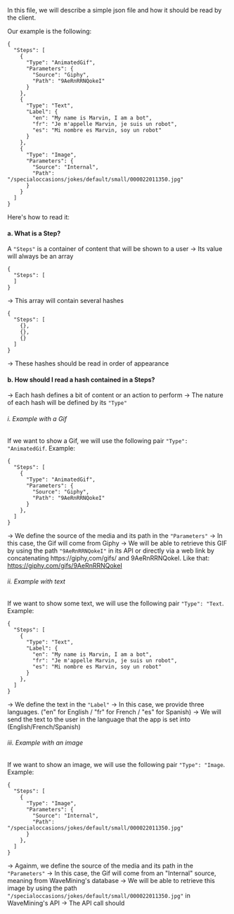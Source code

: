 In this file, we will describe a simple json file and how it should be read by the client.

Our example is the following:
```
{
  "Steps": [
    {
      "Type": "AnimatedGif",
      "Parameters": {
        "Source": "Giphy",
        "Path": "9AeRnRRNQokeI"
      }
    },
    {
      "Type": "Text",
      "Label": {
        "en": "My name is Marvin, I am a bot",
        "fr": "Je m'appelle Marvin, je suis un robot",
        "es": "Mi nombre es Marvin, soy un robot"
      }
    },
    {
      "Type": "Image",
      "Parameters": {
        "Source": "Internal",
        "Path": "/specialoccasions/jokes/default/small/000022011350.jpg"
      }
    }
  ]
}
```

Here's how to read it:

#### a. What is a Step?

A `"Steps"` is a container of content that will be shown to a user
-> Its value will always be an array

```
{
  "Steps": [
  ]
}
```

-> This array will contain several hashes 

```
{
  "Steps": [
    {},
    {},
    {}
  ]
}
```

-> These hashes should be read in order of appearance


#### b. How should I read a hash contained in a Steps?

-> Each hash defines a bit of content or an action to perform
-> The nature of each hash will be defined by its `"Type"`

###### i. Example with a Gif

If we want to show a Gif, we will use the following pair `"Type": "AnimatedGif`. 
Example: 

```
{
  "Steps": [
    {
      "Type": "AnimatedGif",
      "Parameters": {
        "Source": "Giphy",
        "Path": "9AeRnRRNQokeI"
      }
    },
  ]
}
```

-> We define the source of the media and its path in the `"Parameters"`
-> In this case, the Gif will come from Giphy 
-> We will be able to retrieve this GIF by using the path `"9AeRnRRNQokeI"` in its API or directly via a web link by concatenating  https://giphy,com/gifs/ and 9AeRnRRNQokeI. Like that: https://giphy.com/gifs/9AeRnRRNQokeI

###### ii. Example with text

If we want to show some text, we will use the following pair `"Type": "Text`. 
Example: 

```
{
  "Steps": [
    {
      "Type": "Text",
      "Label": {
        "en": "My name is Marvin, I am a bot",
        "fr": "Je m'appelle Marvin, je suis un robot",
        "es": "Mi nombre es Marvin, soy un robot"
      }
    },
  ]
}
```

-> We define the text in the `"Label"`
-> In this case, we provide three languages. ("en" for English / "fr" for French / "es" for Spanish)
-> We will send the text to the user in the language that the app is set into (English/French/Spanish)

###### iii. Example with an image

If we want to show an image, we will use the following pair `"Type": "Image`. 
Example: 

```
{
  "Steps": [
    {
      "Type": "Image",
      "Parameters": {
        "Source": "Internal",
        "Path": "/specialoccasions/jokes/default/small/000022011350.jpg"
      }
    },
  ]
}
```

-> Againm, we define the source of the media and its path in the `"Parameters"`
-> In this case, the Gif will come from an "Internal" source, meaning from WaveMining's database
-> We will be able to retrieve this image by using the path `"/specialoccasions/jokes/default/small/000022011350.jpg"` in WaveMining's API
-> The API call should 
